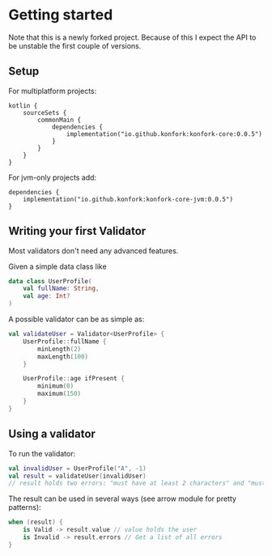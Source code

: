 # Getting started

Note that this is a newly forked project. Because of this I expect the API to be unstable the first couple of versions.

## Setup

For multiplatform projects:

```
kotlin {
    sourceSets {
        commonMain {
            dependencies {
                implementation("io.github.konfork:konfork-core:0.0.5")
            }
        }
    }
}
```

For jvm-only projects add:

```
dependencies {
    implementation("io.github.konfork:konfork-core-jvm:0.0.5")
}
```

## Writing your first Validator

Most validators don't need any advanced features. 

Given a simple data class like

```kotlin
data class UserProfile(
    val fullName: String,
    val age: Int?
)
```

A possible validator can be as simple as:

```kotlin
val validateUser = Validator<UserProfile> {
    UserProfile::fullName {
        minLength(2)
        maxLength(100)
    }

    UserProfile::age ifPresent {
        minimum(0)
        maximum(150)
    }
}
```

## Using a validator

To run the validator:
```kotlin
val invalidUser = UserProfile("A", -1)
val result = validateUser(invalidUser)
// result holds two errors: "must have at least 2 characters" and "must be at least '0'"
```

The result can be used in several ways (see arrow module for pretty patterns):
```kotlin
when (result) {
    is Valid -> result.value // value holds the user
    is Invalid -> result.errors // Get a list of all errors
}
```
